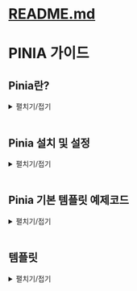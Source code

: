 # [README.md](../README.md)

# PINIA 가이드

## Pinia란?
<details>
<summary>펼치기/접기</summary>
<br>

VueJS 3버전에 공식적으로 채택된 반응성을 가진 데이터를 효과적으로 관리할 수 있도록 도와주는 중앙 집중식 상태 관리 라이브러리이다.  


VueJS는 기본적으로 부모와 자식 컴포넌트간 props와 emits 문법을 사용하여 데이터 전달을 한다.
![alt text](../image-2.png)
props를 사용할 때, 컴포넌트간의 종속관계의 깊이 즉 뎁스가 얕을 경우에는 데이터 추적이 비교적 간단한 반면,  
깊이가 깊어질수록 데이터의 흐름을 파악하는데 굉장히 시간이 오래걸리고, 유지보수가 힘들어진다.    

만약 컴포넌트간의 관계가 2depth만 되어도 데이터를 props와 emit으로 전달되는 데이터들을 추적하기 귀찬아지며,  
또 데이터를 전달할때 변수명 등을 변경하여 반드시 한번 포장하여 데이터를 전달하는데,  
중간에 prop의 이름을 고정되지 않고 바꿔 전달한다면, 이 또한 추적하기가 쉽지가 않게 된다.  

이러한 단점과 불편함을 보완하기 위해 store라는 개념이 탄생하였다.  
store는 중앙 집중식 상태 관리라는 개념으로, 컴포넌트간 깊어지는 데이터의 관계 흐름을 중앙에서 직접 컨트롤하며 유지보수를 쉽고 빠르게 하기 위해 고안되었다.  

![alt text](../image-1.png)

위 그림을 보면 앞서 props와 emits에서 살펴본 그림과 달리 store에는 어떤 저장소에서 필요한 state값 즉, data를 원하는 컴포넌트에서 중앙의 store에 직접 접근하여 추출하여 사용한다는 개념으로 접근하면 된다.  
반대로 생각하면 여러 컴포넌트에서 공유되는 반응형 data를 store라는 중앙에 state로 선언하고 여러 컴포넌트에서 store에 조작된 state 조작 함수를 호출하여 data를 조작하는 개념이다.  

### Pinia의 구조
pinia의 구조는 state, getters, actions 3개의 구조로 나뉜다.  

- #### State  
  상태 값. 즉, 다양한 컴포넌트에서 공통적으로 사용되는 데이터 값들을 관리하는 영역
- #### Getters  
  State 값을 활용해서 계산된 속성 즉, Computed의 기능을 미리 구현해 놓음으로써 그 구현된 기능을 관리하는 영역
- #### Actions  
  - 컴포넌트 내에서 활용되는 data 혹은 ref를 조작하는 함수와 동일하며, 비동기 로직이 처리가 가능
  - vuex 개념에서는 state를 직접적으로 변형하는 영역인 Mutations 개념이 존재하였으나, pinia에서는 Mutations기능이 빠지고 Actions에 포함되게 되었다.  
  따라서 Actions 내에서도 state값을 변형시킬 수 있게 되었다.  

### Pinia 흐름 및 Template  
![alt text](../image-3.png)  
defineStore 라는 매크로함수를 선언하고 로직을 구현하면 된다.  

```js
import { defineStore } from 'pinia'
export const useStore = defineStore('counter', {
  state: () => ({
    message: '' // state 변수 초기화
  }),
  getters: {
    functionA: () => state.message + '화살표 함수를 통한 초기화',
    functionB(): string {
      return state.message + '함수 선언식을 통한 초기화'
    }
  },
  actions: {
  
  }
});
```
위와 같이 여러 형태로 사용이 가능하다.
자세한 사용법은 [공식 문서](https://pinia.vuejs.org/core-concepts/)에서 확인할 수 있다.  

### Pinia Store 방식
- Option Store
  - VueJS 1,2의 반응형 변수 data 방식을 따른다.  
  - Vuex 3,4 에서 사용되는 방식과 일치하며, 함수 선언식에서는 this 키워드로 state에 접근해야 한다.
- Setup Store
  - VueJS 3의 반응형 변수 ref, reactive 방식을 따른다.
  - getters 대신 computed 컴포저블을 직접 선언한다.
  - actions 대신 function을 직접 선언한다.

</details>
<br>


## Pinia 설치 및 설정
<details>
<summary>펼치기/접기</summary>
<br>

### Pinia란?
Vue3의 공식 상태 관리 라이브러리이다.  
기존 Vuex의 후속(기술적 후속이지만 만든사람과 구조는 다름)이라고 볼 수 있으며, 훨씬 더 간결하고 타입친화적이고 모듈화에 유리한 구조를 가지고 있다.  

Vue는 props, emit으로 컴포넌트끼리 데이터를 전달하지만, 계층구조기 깊어질수록 복잡해진다.  
이에 Vuex가 나왔지만 문법이 복잡하고 boilerplate(반복코드)가 많았다.  
Pinia는 Vuex보다 더 단순하고 직관적인 방식으로 상태 관리를 할 수 있다. 

<br>


| 항목             | Vuex (v3/v4)                    | Pinia                             |
| -------------- | ------------------------------- | --------------------------------- |
| 사용 가능 Vue 버전   | Vue 2, 3                        | Vue 3 이상                          |
| 구조             | State, Getter, Mutation, Action | State, Getter, Action            |
| Mutation 필요 여부 | ✅ 필수                            | ❌ 필요 없음 (Action에서 직접 state 변경 가능) |
| 코드 길이          | 많고 중복됨                          | 매우 간결                             |
| TypeScript 지원  | 불완전                             | ✅ 매우 뛰어남                          |
| 모듈화 방식         | 네임스페이스                          | 함수를 통한 분리형 구조                     |

<br>

---
<br>

### Nuxt Pinia 설치 가이드

1. scss npm 의존성 설치
   ```
   npm install pinia @pinia/nuxt
   ```

2. nuxt.config.ts 파일에 아래 코드를 추가해준다.
   ```ts
   export default defineNuxtConfig({
		modules: ['@pinia/nuxt']
   })
   ```

- nuxt.config.ts
   - `AS-IS`
      ```ts
      export default defineNuxtConfig({
				compatibilityDate: '2025-05-15',
				devtools: { enabled: true },
				vite: {
					css: {
						preprocessorOptions: {
							scss: {
								/* 전역적으로 사용되는 css의 상대경로 등록 및 관리 */
								additionalData: '@use "@/assets/scss/global.scss" as *;'
							}
						}
					}
				},
			})
      ```
   - `TO-BE`
      ```ts
      export default defineNuxtConfig({
				compatibilityDate: '2025-05-15',
				devtools: { enabled: true },
				vite: {
					css: {
						preprocessorOptions: {
							scss: {
								/* 전역적으로 사용되는 css의 상대경로 등록 및 관리 */
								additionalData: '@use "@/assets/scss/global.scss" as *;'
							}
						}
					}
				},
				modules: ['@pinia/nuxt']
			})
      ```
</details>
<br>

## Pinia 기본 템플릿 예제코드
<details>
<summary>펼치기/접기</summary>
<br>

### [예제 파일: /sotres/example.ts](../sotres/example.ts)

### defineStore 

pinia에서 store를 정의하는 메소드로 아래와 같은 형태로 모듈 내보내기를 구현한다.  
 ```ts
  import { defineStore } from 'pinia';
  export const useStore = defineStore(/* 고유 키 */, {/* 옵션 */})
  ```

2개의 매개변수를 받으며 상세 설명은 다음과 같다.  
- **args1**: 앱 전체에서 사용될 해당 스토어가 갖는 고유한 아이디값으로 컴포넌트에서 호출할때 사용된다.
- **args2**: object형태로 store에 관련된 `옵션`을 정의한다.
  - `state`
  - `getters`
  - `actions`
<br> 
<br> 
---
---
<br> 

### pinia 옵션 정의 - `options`
<details>
<summary>펼치기/접기</summary>
<br>


- `<state>`
    - option 객체에 메소드로 정의한다.  
    - 공식 문서에서는 화살표 함수 형태로 정의한다.  
      - Object 형식으로 state를 정의하고, 해당 Object를 return해줘야한다.
      - 예제 코드
        ```ts
        {
          state: () => ({count: 1, name: 'yooHyeok'})
        }
        ```
    - 객체 메소드 정의 방식으로 선언이 가능하며 아래 두가지 방법으로 선언이 가능하다.
      - 함수 표현 방식
        ```ts
        {
          state: function ()  {
            return {count:1, name: 'yooHyeok'} 
          }
        }
        ```
      - 함수 선언 방식
        ```ts
        {
          state()  {
            return {count:1, name: 'yooHyeok'} 
          }
        }
        ```
- `<getters>`
    - option 객체의 하위 객체인 getters 객체에 메소드로 정의한다.
    - template 내에서는 반응형으로 동작하지만 setup 방식 에서는 computed로 감싸야 최신 데이터를 가져올 수 있다.
    - 공식 문서에서는 화살표 함수 형태로 정의한다.  
      - state를 매개변수로 받는다.  
      - 계산된 값을 return해줘야 한다.
      - 예제 코드
        ```ts
        {
          /* state 생략 */
          getters: {
            doubleCount: (state) => state.count * 2
          }
        }
        ```
    - state를 정의하는 문법과 동일하게 같이 함수 선언식, 함수 표현식 모두 가능하다.
      - state를 this키워드로 접근할 수 있다.
      - 타입스크립트 사용중 함수 선언식,표현식의 경우 strict모드가 true일 경우 반환타입을 정의해야한다.
      - 함수 표현 방식
        ```ts
        {
          /* state 생략 */
          getters: {
            addState: function(state): string { // 함수 표현식
              return state.count + state.name
            }
          }
        }
        ```
      - 함수 표현 방식 - state this 접근
        ```ts
        {
          /* state 생략 */
          getters: {
            addState: function(state): string { // 함수 표현식 state를 this로 접근
              return this.count + this.name
            }
          }
        }
        ```
      - 함수 선언 방식: `state () {}`  
        ```ts
        {
          /* state 생략 */
          getters: {
            addState(state): string { // 함수 표현식
              return state.count + state.name
            }
          }
        }
        ```
      - 함수 표현 방식 - state this 접근
        ```ts
        {
          /* state 생략 */
          getters: {
            addState(state): string { // 함수 선언식 state를 this로 접근
              return this.count + this.name
            }
          }
        }
        ```
- `<actions>`
  - option 객체의 하위 객체인 actions 객체에 메소드로 정의한다.
  - 공식 문서에서는 함수 선언식 형태로 정의한다.
  - 함수 표현식과, 화살표 함수 문법도 지원한다.
  - 함수 선언식, 함수 표현식에서는 this 키워드로 state에 접근할 수 있다.
  - 예제코드
    - 함수 선언식
      ```ts
      {
        /* state 생략 */
        /* getters 생략 */
        actions: {
          incrementA() {
            this.count ++;
          }
        }
      }
      ```
    - 함수 표현식
      ```ts
      {
        /* state 생략 */
        /* getters 생략 */
        actions: {
          incrementA: function() {
            this.count ++;
          }
        }
      }
      ```
    - 화살표 함수
      - 화살표 함수는 state에 접근할 수 없으므로, useStore()와 같이 자기자신을 참조하도록 하여 접근한다.
        ```ts
        {
          /* state 생략 */
          /* getters 생략 */
          actions: {
            increment: () => {
              useExOptionsStore().count++
            }
          }
        }
        ```
</details>
<br>

### pinia 옵션 정의 - `setup`
<details>
<summary>펼치기/접기</summary>
<br>

#### 구성 및 특징
defineStore 함수의 두번째 매개변수에서 화살표 함수를 활용해야 한다.  
vue3의 composition API 문법을 따른다.  
vue2의 mixin과 비슷한 느낌으로 컴포넌트 내 script를 구현하는것과 동일하게 구현한다.  
script setup이 아닌 순수 모듈이므로, 정의한 모든 요소 및 함수들을 객체 형태로 return해야 한다.  

- 완성코드
    ```ts
    export const useExSetupStore = defineStore('essCounter', () => {
      // State
      const count = ref<number>(1);
      const name = ref<string>('yooHyeok');

      // Getters
      const doubleCount = computed(() => count.value * 2);
      const doublePlusOne = computed(() => count.value * 3);

      // Actions
      const increment = () => count.value++;
      function randomizeCounter() {
        count.value = Math.round(100 * Math.random())
      }

      // 모든 요소 및 함수 Object 형태로 return
      return {count, name, doubleCount, doublePlusOne, increment, randomizeCounter}
    })
    ```

- 코드 분석
  - `<state>`: 반응형 변수 형태인 ref, reactive로 선언한다.
    - 예제코드
      ```ts
      const count = ref<number>(1);
      const name = ref<string>('yooHyeok');
      ```
  - `<getters>`: computed 컴포저블을 활용한다.
    - 예제코드
      ```ts
      const doubleCount = computed(() => count.value * 2);
      const doublePlusOne = computed(() => count.value * 3);
      ```
  - `<actions>`: 컴포넌트 내에 선언하는 함수와 동일한 문법으로 정의하며, 화살표 함수, 함수 선언식 모두 지원된다.
    - 예제코드
      ```ts
      const increment = () => count.value++; // 화살표 함수
      function randomizeCounter() { // 함수 선언식
        count.value = Math.round(100 * Math.random())
      }
      ```

  - 정의한 모든 변수 및 함수를 Object 형태로 return
    - 예제코드
      ```ts
      export const useExSetupStore = defineStore('essCounter', () => {
        const count = ref<number>(1);
        const name = ref<string>('yooHyeok');

        // Getters
        const doubleCount = computed(() => count.value * 2);
        const doublePlusOne = computed(() => count.value * 3);

        // Actions
        const increment = () => count.value++;
        function randomizeCounter() {
          count.value = Math.round(100 * Math.random())
        }

        return {count, name, doubleCount, doublePlusOne, increment, randomizeCounter}
      })
      ```
</details>
<br>
<br> 

---
---
<br>

### `컴포넌트 적용 - store모듈 직접 접근`
<details>
<summary>펼치기/접기</summary>
<br>

- #### options [/pages/pinia/options/index.vue](../pages/pinia/options/index.vue)
  ```vue
  <template>
    <div class="page">
      <div>
        <span>Pinia Store - options counter</span>
        <span>store.count: {{ store.count }}</span>
        <span>store.name: {{ store.name }}</span>
        <span>store.doubleCount: {{ store.doubleCount }}</span>
        <span>store.addState1: {{ store.addState1 }}</span>
        <span>store.addState2: {{ store.addState2 }}</span>
        <span>store.addState2: {{ store.addState3 }}</span>
        <span>store.addState2: {{ store.addState4 }}</span>
        <button @click="store.incrementA()">증가A</button>
        <button @click="store.incrementB()">증가B</button>
        <button @click="store.incrementC()">증가C</button>
        <button @click="store.randomizeCounter()">랜덤</button>
      </div>
    </div>
  </template>
  <script setup lang="ts">
  import { useExOptionsStore } from "@/sotres/example"
  const store = useExOptionsStore();
  </script>
  <style lang="scss" scoped>
  .page {
    display: flex;
    flex-wrap: wrap;
    align-content: flex-start;
    justify-content: center;

    width: calc(100% - 96px);

    gap: 24px;

    span {
      display: flex;
      flex-wrap: wrap;
      align-content: flex-start;
      padding: 12px;
      width: 100%;
    }
  }
  </style>
  ```

- #### setup [/pages/pinia/setup/index.vue](../pages/pinia/setup/index.vue)
  ```vue
  <template>
    <div class="page">
      <div>
        <span>Pinia Store - options counter</span>
        <span>store.count: {{ store.count }}</span>
        <span>store.name: {{ store.name }}</span>
        <span>store.doubleCount: {{ store.doubleCount }}</span>
        <span>store.doublePlusOne: {{ store.doublePlusOne }}</span>
        <button @click="store.increment()">증가</button>
        <button @click="store.randomizeCounter()">랜덤</button>
      </div>
    </div>
  </template>
  <script setup lang="ts">
  import { useExSetupStore } from "@/sotres/example"
  const store = useExSetupStore();

  </script>
  <style lang="scss" scoped>
  .page {
    display: flex;
    flex-wrap: wrap;
    align-content: flex-start;
    justify-content: center;

    width: calc(100% - 96px);

    gap: 24px;

    span {
      display: flex;
      flex-wrap: wrap;
      align-content: flex-start;
      padding: 12px;
      width: 100%;
    }
  }
  </style>
  ```
</details>
<br>

### `컴포넌트 적용 - storeToRefs(store모듈) 접근`
<details>
<summary>펼치기/접기</summary>
<br>

pinia로 만들어진 store는 reactive로 래핑된 객체이다.
이 말은 구조분해할당을 하면 state가 반응성을 읽게 된다.  
구조분해 할당을 하고 나서도 state의 반응성을 유지하고 싶다면 pinia에서 vue의 toRefs와 동일한 기능을 제공하는 storeToRefs()를 사용해야 한다.
toRefs 함수는 반응형 state변수의 반응성을 유지하기 위해 사용하는 함수이다.  
함수(메서드)는 반응형 데이터가 아니므로 ref로 변환하지 않기 때문에 actions는 store객체 자체에서 구조분해 할당을 하고, 
state는 store를 storeToRefs()의 매개변수로 전달하여 감싼 뒤 구조분해 할당 한다.

- #### options [/pages/pinia/options/index.vue](../pages/pinia/options/index.vue)
  ```vue
  <template>
    <div class="page">
      <div>
        <span>Pinia Store - options counter</span>
        <span>count: {{ count }}</span>
        <span>name: {{ name }}</span>
        <span>doubleCount: {{ doubleCount }}</span>
        <span>addState1: {{ addState1 }}</span>
        <span>addState2: {{ addState2 }}</span>
        <span>addState2: {{ addState3 }}</span>
        <span>addState2: {{ addState4 }}</span>
        <button @click="incrementA()">증가A</button>
        <button @click="incrementB()">증가B</button>
        <button @click="incrementC()">증가C</button>
        <button @click="randomizeCounter()">랜덤</button>
      </div>
    </div>
  </template>

  <script setup lang="ts">
  import { useExOptionsStore } from "@/sotres/example"
  const store = useStore();
  const { incrementA, incrementB, incrementC, randomizeCounter } = store;
  const {count, name, doubleCount, addState1, addState2, addState3, addState4} = storeToRefs(store);
  </script>

  <style lang="scss" scoped>
  .page {
    display: flex;
    flex-wrap: wrap;
    align-content: flex-start;
    justify-content: center;

    width: calc(100% - 96px);

    gap: 24px;

    span {
      display: flex;
      flex-wrap: wrap;
      align-content: flex-start;
      padding: 12px;
      width: 100%;
    }
  }
  </style>
  ```
  
- #### setup [/pages/pinia/setup/index.vue](../pages/pinia/setup/index.vue)
  ```vue
  <template>
    <div class="page">
      <div>
        <span>Pinia Store - options counter</span>
        <span>count: {{ count }}</span>
        <span>name: {{ name }}</span>
        <span>doubleCount: {{ doubleCount }}</span>
        <span>doublePlusOne: {{ doublePlusOne }}</span>
        <button @click="increment()">증가</button>
        <button @click="randomizeCounter()">랜덤</button>
      </div>
    </div>
  </template>

  <script setup lang="ts">
  import { useExSetupStore } from "@/sotres/example"
  const store = useExSetupStore();
  const { increment, randomizeCounter } = store;
  const {count, name, doubleCount, doublePlusOne} = storeToRefs(store);
  </script>

  <style lang="scss" scoped>
  .page {
    display: flex;
    flex-wrap: wrap;
    align-content: flex-start;
    justify-content: center;

    width: calc(100% - 96px);

    gap: 24px;

    span {
      display: flex;
      flex-wrap: wrap;
      align-content: flex-start;
      padding: 12px;
      width: 100%;
    }
  }
  </style>
  ```
</details>
<br>

</details>
<br>


## 템플릿
<details>
<summary>펼치기/접기</summary>
<br>

</details>
<br>
